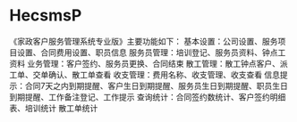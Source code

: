 # HecsmsP
 《家政客户服务管理系统专业版》主要功能如下： 基本设置：公司设置、服务项目设置、合同费用设置、职员信息 服务员管理：培训登记、服务员资料、钟点工资料 业务管理：客户签约、服务员更换、合同结束 散工管理：散工钟点客户、派工单、交单确认、散工单查看 收支管理：费用名称、收支管理、收支查看 信息提示：合同7天之内到期提醒、客户生日到期提醒、服务员生日到期提醒、职员生日到期提醒、工作备注登记、工作提示 查询统计：合同签约数统计、客户签约明细表、培训统计 散工单统计
